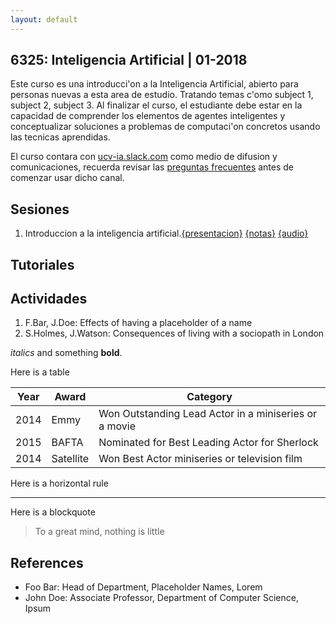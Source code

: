```yaml
---
layout: default
---
```


## 6325: Inteligencia Artificial | 01-2018

Este curso es una introducci\'on a la Inteligencia Artificial, abierto para personas nuevas a esta area de estudio. Tratando temas c\'omo subject 1, subject 2, subject 3. Al finalizar el curso, el estudiante debe estar en la capacidad de comprender los elementos de agentes inteligentes y conceptualizar soluciones a problemas de computaci\'on concretos usando las tecnicas aprendidas.

El curso contara con [ucv-ia.slack.com](http://ucv-ia.slack.com) como medio de difusion y comunicaciones, recuerda revisar las [preguntas frecuentes](http://google.drive/asdfasd) antes de comenzar usar dicho canal.

## Sesiones

1. Introduccion a la inteligencia artificial.[{presentacion}](slideshare/asdfsadf) [{notas}](github.com/ucvia/6325-course-notes/introduccion.pdf) [{audio}](anchor.com/sdfasdf)



## Tutoriales


## Actividades

1. F.Bar, J.Doe: Effects of having a placeholder of a name
2. S.Holmes, J.Watson: Consequences of living with a sociopath in London


*italics* and something **bold**.

Here is a table

Year | Award | Category
-----|-------|--------
2014 | Emmy  | Won Outstanding Lead Actor in a miniseries or a movie
2015 | BAFTA | Nominated for Best Leading Actor for Sherlock
2014 | Satellite | Won Best Actor miniseries or television film

Here is a horizontal rule

---

Here is a blockquote

> To a great mind, nothing is little

## References

* Foo Bar: Head of Department, Placeholder Names, Lorem
* John Doe: Associate Professor, Department of Computer Science, Ipsum
